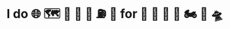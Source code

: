 # I do :globe_with_meridians: :world_map: :compass: :traffic_light: :stop_sign: :fuelpump: :construction: for :car: :blue_car: :taxi: :truck: :motorcycle: :rocket: :flying_saucer:
